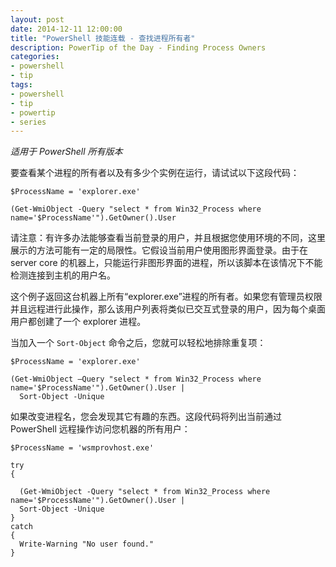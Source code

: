 ```yaml
---
layout: post
date: 2014-12-11 12:00:00
title: "PowerShell 技能连载 - 查找进程所有者"
description: PowerTip of the Day - Finding Process Owners
categories:
- powershell
- tip
tags:
- powershell
- tip
- powertip
- series
---
```

_适用于 PowerShell 所有版本_

要查看某个进程的所有者以及有多少个实例在运行，请试试以下这段代码：

    $ProcessName = 'explorer.exe'

    (Get-WmiObject -Query "select * from Win32_Process where name='$ProcessName'").GetOwner().User

请注意：有许多办法能够查看当前登录的用户，并且根据您使用环境的不同，这里展示的方法可能有一定的局限性。它假设当前用户使用图形界面登录。由于在 server core 的机器上，只能运行非图形界面的进程，所以该脚本在该情况下不能检测连接到主机的用户名。

这个例子返回这台机器上所有“explorer.exe”进程的所有者。如果您有管理员权限并且远程进行此操作，那么该用户列表将类似已交互式登录的用户，因为每个桌面用户都创建了一个 explorer 进程。

当加入一个 `Sort-Object` 命令之后，您就可以轻松地排除重复项：

    $ProcessName = 'explorer.exe'

    (Get-WmiObject –Query "select * from Win32_Process where name='$ProcessName'").GetOwner().User |
      Sort-Object -Unique

如果改变进程名，您会发现其它有趣的东西。这段代码将列出当前通过 PowerShell 远程操作访问您机器的所有用户：

    $ProcessName = 'wsmprovhost.exe'

    try
    {

      (Get-WmiObject -Query "select * from Win32_Process where name='$ProcessName'").GetOwner().User |
      Sort-Object -Unique
    }
    catch
    {
      Write-Warning "No user found."
    }

<!--本文国际来源：[Finding Process Owners](http://community.idera.com/powershell/powertips/b/tips/posts/finding-process-owners)-->
